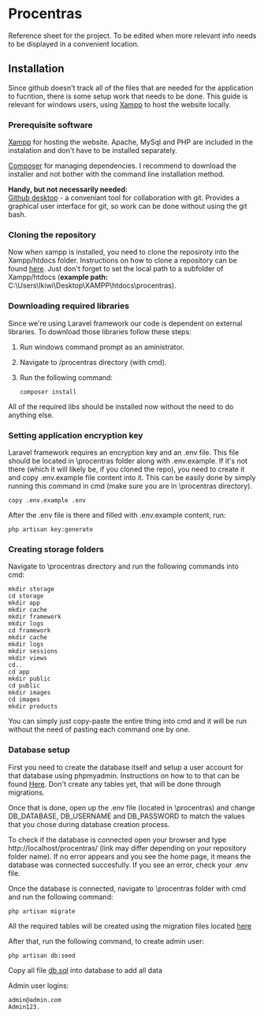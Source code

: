# Procentras
Reference sheet for the project. To be edited when more relevant info needs to be displayed in a convenient location.

## Installation

Since github doesn't track all of the files that are needed for the application to fucntion, there is some setup work that needs to be 
done. 
This guide is relevant for windows users, using [Xampp](https://www.apachefriends.org/index.html) to host the website locally.

### Prerequisite software

[Xampp](https://www.apachefriends.org/index.html) for hosting the website. Apache, MySql and PHP are included in the instalation and don't
have to be installed separately.

[Composer](https://getcomposer.org/download/) for managing dependencies. I recommend to download the installer and not bother with the 
command line installation method.

**Handy, but not necessarily needed:** <br/>
[Github desktop](https://desktop.github.com/) - a conveniant tool for collaboration with git. Provides a graphical user interface for 
git, so work can be done without using the git bash.

### Cloning the repository

Now when xampp is installed, you need to clone the reposiroty into the Xampp/htdocs folder. Instructions on how to clone a repository can 
be found [here](https://services.github.com/on-demand/github-desktop/clone-repository-github-desktop). Just don't forget to set the local path to a subfolder of Xampp/htdocs (**example path:** C:\Users\Ikiwi\Desktop\XAMPP\htdocs\procentras).

### Downloading required libraries

Since we're using Laravel framework our code is dependent on external libraries. To download those libraries follow these steps: <br/>

1. Run windows command prompt as an aministrator.
2. Navigate to /procentras directory (with cmd).
3. Run the following command:

    ```shell
    composer install
    ```
All of the required libs should be installed now without the need to do anything else.

### Setting application encryption key

Laravel framework requires an encryption key and an .env file. This file should be located in \procentras folder along with .env.example. 
If it's not there (which it will likely be, if you cloned the repo), you need to create it and copy .env.example file content into it.
This can be easily done by simply running this command in cmd (make sure you are in \procentras directory).
```shell
copy .env.example .env
```
After the .env file is there and filled with .env.example content, run:
```shell
php artisan key:generate
```

### Creating storage folders

Navigate to \procentras directory and run the following commands into cmd:
```shell
mkdir storage
cd storage
mkdir app
mkdir cache
mkdir framework
mkdir logs
cd framework
mkdir cache
mkdir logs
mkdir sessions
mkdir views
cd..
cd app
mkdir public
cd public
mkdir images
cd images
mkdir products
```
You can simply just copy-paste the entire thing into cmd and it will be run without the need of pasting each command one by one.

### Database setup

First you need to create the database itself and setup a user account for that database using phpmyadmin. Instructions on how to to that
can be found [Here](http://webvaultwiki.com.au/Create-Mysql-Database-User-Phpmyadmin.ashx). Don't create any tables yet, that will
be done through migrations. <br/>

Once that is done, open up the .env file (located in \procentras) and change DB_DATABASE, DB_USERNAME and DB_PASSWORD to match the values that you chose during database creation process. </br>

To check if the database is connected open your browser and type http://localhost/procentras/ (link may differ depending on your 
repository folder name). If no error appears and you see the home page, it means the database was connected succesfully. If you
see an error, check your .env file.

Once the database is connected, navigate to \procentras folder with cmd and run the following command:
```shell
php artisan migrate
```
All the required tables will be created using the migration files located [here](https://github.com/IkiwiWorspace/procentras/tree/master/app/database/migrations)

After that, run the following command, to create admin user:
```shell
php artisan db:seed
```
Copy all file [db.sql](https://github.com/IkiwiWorkspace/procentras/blob/master/db.sql) into database to add all data

Admin user logins:
```shell
admin@admin.com
Admin123.
```
